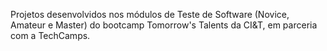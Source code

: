 Projetos desenvolvidos nos módulos de Teste de Software (Novice, Amateur e Master) do bootcamp Tomorrow's Talents da CI&T, em parceria com a TechCamps.
